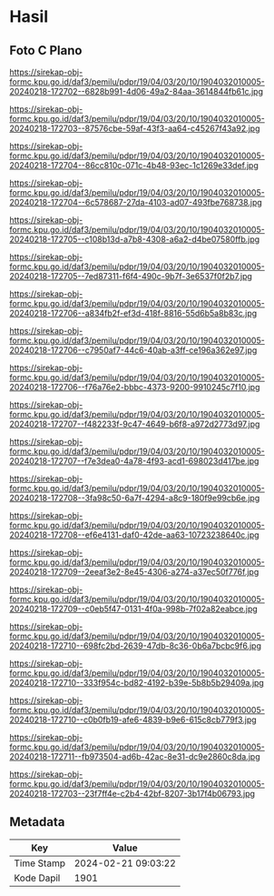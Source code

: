 # Hasil

## Foto C Plano

https://sirekap-obj-formc.kpu.go.id/daf3/pemilu/pdpr/19/04/03/20/10/1904032010005-20240218-172702--6828b991-4d06-49a2-84aa-3614844fb61c.jpg

https://sirekap-obj-formc.kpu.go.id/daf3/pemilu/pdpr/19/04/03/20/10/1904032010005-20240218-172703--87576cbe-59af-43f3-aa64-c45267f43a92.jpg

https://sirekap-obj-formc.kpu.go.id/daf3/pemilu/pdpr/19/04/03/20/10/1904032010005-20240218-172704--86cc810c-071c-4b48-93ec-1c1269e33def.jpg

https://sirekap-obj-formc.kpu.go.id/daf3/pemilu/pdpr/19/04/03/20/10/1904032010005-20240218-172704--6c578687-27da-4103-ad07-493fbe768738.jpg

https://sirekap-obj-formc.kpu.go.id/daf3/pemilu/pdpr/19/04/03/20/10/1904032010005-20240218-172705--c108b13d-a7b8-4308-a6a2-d4be07580ffb.jpg

https://sirekap-obj-formc.kpu.go.id/daf3/pemilu/pdpr/19/04/03/20/10/1904032010005-20240218-172705--7ed87311-f6f4-490c-9b7f-3e6537f0f2b7.jpg

https://sirekap-obj-formc.kpu.go.id/daf3/pemilu/pdpr/19/04/03/20/10/1904032010005-20240218-172706--a834fb2f-ef3d-418f-8816-55d6b5a8b83c.jpg

https://sirekap-obj-formc.kpu.go.id/daf3/pemilu/pdpr/19/04/03/20/10/1904032010005-20240218-172706--c7950af7-44c6-40ab-a3ff-ce196a362e97.jpg

https://sirekap-obj-formc.kpu.go.id/daf3/pemilu/pdpr/19/04/03/20/10/1904032010005-20240218-172706--f76a76e2-bbbc-4373-9200-9910245c7f10.jpg

https://sirekap-obj-formc.kpu.go.id/daf3/pemilu/pdpr/19/04/03/20/10/1904032010005-20240218-172707--f482233f-9c47-4649-b6f8-a972d2773d97.jpg

https://sirekap-obj-formc.kpu.go.id/daf3/pemilu/pdpr/19/04/03/20/10/1904032010005-20240218-172707--f7e3dea0-4a78-4f93-acd1-698023d417be.jpg

https://sirekap-obj-formc.kpu.go.id/daf3/pemilu/pdpr/19/04/03/20/10/1904032010005-20240218-172708--3fa98c50-6a7f-4294-a8c9-180f9e99cb6e.jpg

https://sirekap-obj-formc.kpu.go.id/daf3/pemilu/pdpr/19/04/03/20/10/1904032010005-20240218-172708--ef6e4131-daf0-42de-aa63-10723238640c.jpg

https://sirekap-obj-formc.kpu.go.id/daf3/pemilu/pdpr/19/04/03/20/10/1904032010005-20240218-172709--2eeaf3e2-8e45-4306-a274-a37ec50f776f.jpg

https://sirekap-obj-formc.kpu.go.id/daf3/pemilu/pdpr/19/04/03/20/10/1904032010005-20240218-172709--c0eb5f47-0131-4f0a-998b-7f02a82eabce.jpg

https://sirekap-obj-formc.kpu.go.id/daf3/pemilu/pdpr/19/04/03/20/10/1904032010005-20240218-172710--698fc2bd-2639-47db-8c36-0b6a7bcbc9f6.jpg

https://sirekap-obj-formc.kpu.go.id/daf3/pemilu/pdpr/19/04/03/20/10/1904032010005-20240218-172710--333f954c-bd82-4192-b39e-5b8b5b29409a.jpg

https://sirekap-obj-formc.kpu.go.id/daf3/pemilu/pdpr/19/04/03/20/10/1904032010005-20240218-172710--c0b0fb19-afe6-4839-b9e6-615c8cb779f3.jpg

https://sirekap-obj-formc.kpu.go.id/daf3/pemilu/pdpr/19/04/03/20/10/1904032010005-20240218-172711--fb973504-ad6b-42ac-8e31-dc9e2860c8da.jpg

https://sirekap-obj-formc.kpu.go.id/daf3/pemilu/pdpr/19/04/03/20/10/1904032010005-20240218-172703--23f7ff4e-c2b4-42bf-8207-3b17f4b06793.jpg


## Metadata

| Key        | Value               |
| ---------- | ------------------- |
| Time Stamp | 2024-02-21 09:03:22 |
| Kode Dapil | 1901                |



